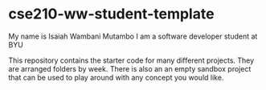 # cse210-ww-student-template
My name is Isaiah Wambani Mutambo
I am a software developer student at BYU

This repository contains the starter code for many different projects. They are arranged folders by week. There is also an an empty sandbox project that can be used to play around with any concept you would like.
